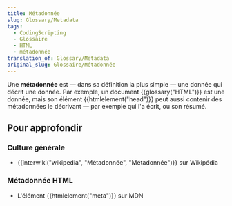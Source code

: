 ```yaml
---
title: Métadonnée
slug: Glossary/Metadata
tags:
  - CodingScripting
  - Glossaire
  - HTML
  - métadonnée
translation_of: Glossary/Metadata
original_slug: Glossaire/Métadonnée
---
```

Une **métadonnée** est — dans sa définition la plus simple — une donnée qui décrit une donnée. Par exemple, un document {{glossary("HTML")}} est une donnée, mais son élément {{htmlelement("head")}} peut aussi contenir des métadonnées le décrivant — par exemple qui l'a écrit, ou son résumé.

## Pour approfondir

### Culture générale

- {{interwiki("wikipedia", "Métadonnée", "Métadonnée")}} sur Wikipédia

### Métadonnée HTML

- L'élément {{htmlelement("meta")}} sur MDN
